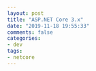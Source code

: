 ```yaml
---
layout: post
title: "ASP.NET Core 3.x"
date: "2019-11-18 19:55:33"
comments: false
categories:
- dev
tags:
- netcore
---
```



